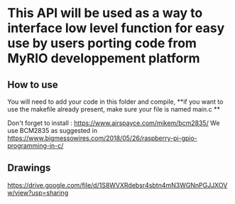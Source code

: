 # This API will be used as a way to interface low level function for easy use by users porting code from MyRIO developpement platform

## How to use

You will need to add your code in this folder and compile,
**if you want to use the makefile already present, make sure your file is named main.c **

Don't forget to install : https://www.airspayce.com/mikem/bcm2835/
We use BCM2835 as suggested in https://www.bigmessowires.com/2018/05/26/raspberry-pi-gpio-programming-in-c/

## Drawings

https://drive.google.com/file/d/1S8WVXRdebsr4sbtn4mN3WGNnPGJJXOVw/view?usp=sharing